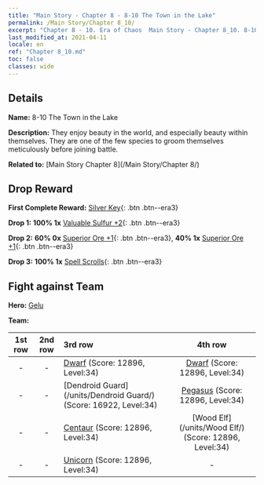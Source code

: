```yaml
---
title: "Main Story - Chapter 8 - 8-10 The Town in the Lake"
permalink: /Main Story/Chapter 8_10/
excerpt: "Chapter 8 - 10. Era of Chaos  Main Story - Chapter 8_10. 8-10 The Town in the Lake"
last_modified_at: 2021-04-11
locale: en
ref: "Chapter 8_10.md"
toc: false
classes: wide
---
```


## Details

 **Name:** 8-10 The Town in the Lake

 **Description:** They enjoy beauty in the world, and especially beauty within themselves. They are one of the few species to groom themselves meticulously before joining battle.

 **Related to:** [Main Story Chapter 8](/Main Story/Chapter 8/)

## Drop Reward

 **First Complete Reward:** [Silver Key](/Items/con_693/){: .btn .btn--era3}

 **Drop 1:** **100% 1x** [Valuable Sulfur +2](/Items/mat_29/){: .btn .btn--era3}

 **Drop 2:** **60% 0x** [Superior Ore +1](/Items/mat_19/){: .btn .btn--era3}, **40% 1x** [Superior Ore +1](/Items/mat_19/){: .btn .btn--era3}

 **Drop 3:** **100% 1x** [Spell Scrolls](/Items/con_694/){: .btn .btn--era3}


## Fight against Team
 **Hero:** [Gelu](/heroes/Gelu/)

 **Team:**


  | 1st row | 2nd row | 3rd row | 4th row |
  |:----:|:----:|:----|:----:|
  | - | - | [Dwarf](/units/Dwarf/) (Score: 12896, Level:34)  | [Dwarf](/units/Dwarf/) (Score: 12896, Level:34)  |
  | - | - | [Dendroid Guard](/units/Dendroid Guard/) (Score: 16922, Level:34)  | [Pegasus](/units/Pegasus/) (Score: 12896, Level:34)  |
  | - | - | [Centaur](/units/Centaur/) (Score: 12896, Level:34)  | [Wood Elf](/units/Wood Elf/) (Score: 12896, Level:34)  |
  | - | - | [Unicorn](/units/Unicorn/) (Score: 12896, Level:34)  | - |


